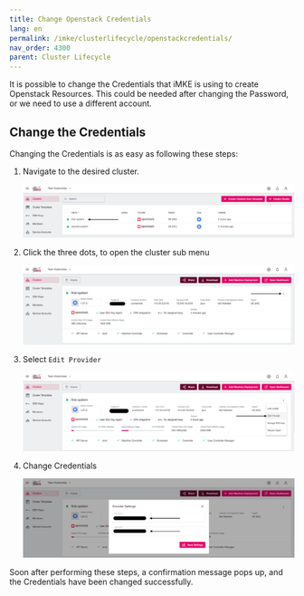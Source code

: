 ```yaml
---
title: Change Openstack Credentials
lang: en
permalink: /imke/clusterlifecycle/openstackcredentials/
nav_order: 4300
parent: Cluster Lifecycle
---
```


It is possible to change the Credentials that iMKE is using to create Openstack Resources.
This could be needed after changing the Password, or we need to use a different account.

## Change the Credentials

Changing the Credentials is as easy as following these steps:

1. Navigate to the desired cluster.

    ![Clusters](clusters.png)

2. Click the three dots, to open the cluster sub menu

    ![Trhee-Dots](three-dots.png)

3. Select `Edit Provider`

    ![Edit-Provider](edit-cluster.png)

4. Change Credentials

    ![Credentials-Edit](credentials-edit.png)

Soon after performing these steps, a confirmation message pops up, and the Credentials have been changed successfully.
